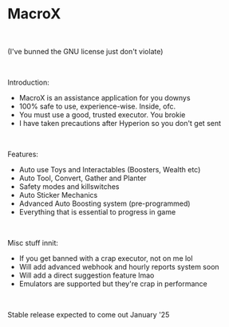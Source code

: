 # MacroX

<br>

(I've bunned the GNU license just don't violate)

<br>

Introduction:
- MacroX is an assistance application for you downys
- 100% safe to use, experience-wise. Inside, ofc.
- You must use a good, trusted executor. You brokie
- I have taken precautions after Hyperion so you don't get sent

<br>

Features:
- Auto use Toys and Interactables (Boosters, Wealth etc)
- Auto Tool, Convert, Gather and Planter
- Safety modes and killswitches
- Auto Sticker Mechanics
- Advanced Auto Boosting system (pre-programmed)
- Everything that is essential to progress in game

<br>

Misc stuff innit:
- If you get banned with a crap executor, not on me lol
- Will add advanced webhook and hourly reports system soon
- Will add a direct suggestion feature lmao
- Emulators are supported but they're crap in performance

<br>

Stable release expected to come out January '25
